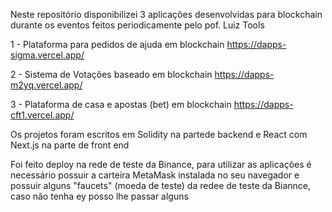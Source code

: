 Neste repositório disponibilizei 3 aplicações desenvolvidas para blockchain durante os eventos feitos periodicamente pelo pof. Luiz Tools

1 - Plataforma para pedidos de ajuda em blockchain
https://dapps-sigma.vercel.app/

2 - Sistema de Votações baseado em blockchain
https://dapps-m2yq.vercel.app/

3 - Plataforma de casa e apostas (bet) em blockchain
https://dapps-cft1.vercel.app/

Os projetos foram escritos em Solidity na partede backend e React com Next.js na parte de front end

Foi feito deploy na rede de teste da Binance, para utilizar as aplicações é necessário possuir a carteira MetaMask instalada no seu navegador e possuir alguns "faucets" (moeda de teste) da redee de teste da Biannce, caso não tenha ey posso lhe passar alguns 
